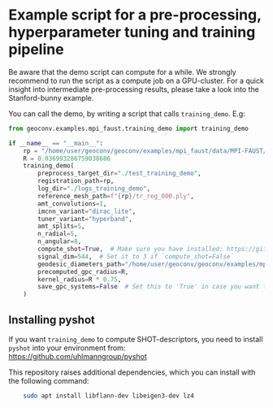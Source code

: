 # Example script for a pre-processing, hyperparameter tuning and training pipeline

Be aware that the demo script can compute for a while. We strongly recommend to run the script as a compute job
on a GPU-cluster. For a quick insight into intermediate pre-processing results, please take a look into the
Stanford-bunny example.

You can call the demo, by writing a script that calls `training_demo`. E.g:
```python
from geoconv.examples.mpi_faust.training_demo import training_demo

if __name__ == "__main__":
    rp = "/home/user/geoconv/geoconv/examples/mpi_faust/data/MPI-FAUST/training/registrations"
    R = 0.036993286759038686
    training_demo(
        preprocess_target_dir="./test_training_demo",
        registration_path=rp,
        log_dir="./logs_training_demo",
        reference_mesh_path=f"{rp}/tr_reg_000.ply",
        amt_convolutions=1,
        imcnn_variant="dirac_lite",
        tuner_variant="hyperband",
        amt_splits=5,
        n_radial=5,
        n_angular=8,
        compute_shot=True,  # Make sure you have installed: https://github.com/uhlmanngroup/pyshot (do not use `pip install pyshot`!)
        signal_dim=544,  # Set it to 3 if `compute_shot=False`
        geodesic_diameters_path="/home/user/geoconv/geoconv/examples/mpi_faust/geodesic_diameters.npy",
        precomputed_gpc_radius=R,
        kernel_radius=R * 0.75,
        save_gpc_systems=False  # Set this to 'True' in case you want to inspect GPC-systems
    )
```

## Installing pyshot

If you want `training_demo` to compute SHOT-descriptors, you need to install `pyshot` into your environment from:
https://github.com/uhlmanngroup/pyshot

This repository raises additional dependencies, which you can install with the following command:
```bash
    sudo apt install libflann-dev libeigen3-dev lz4
```